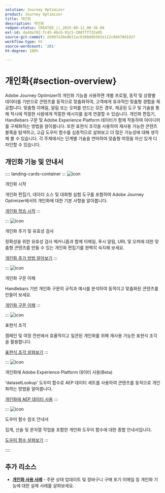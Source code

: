 ```yaml
---
solution: Journey Optimizer
product: Journey Optimizer
title: 개인화
description: 개인화
redpen-status: CREATED_||_2025-08-12_00-36-08
exl-id: dadda702-fc45-46c6-91c5-2887ff732a95
source-git-commit: 2b907a3be8b11ac6308d0b563e122c88478d1d37
workflow-type: ht
source-wordcount: '281'
ht-degree: 100%

---
```


# 개인화{#section-overview}

Adobe Journey Optimizer의 개인화 기능을 사용하면 개별 프로필, 동작 및 상황별 데이터를 기반으로 콘텐츠를 동적으로 맞춤화하여, 고객에게 효과적인 맞춤형 경험을 제공합니다. 맞춤형 이메일, 알림 또는 오퍼를 만드는 모든 경우, 제공된 도구 및 기술을 통해 적시에 적절한 사람에게 적절한 메시지를 쉽게 연결할 수 있습니다. 개인화 편집기, Handlebars 구문 및 Adobe Experience Platform 데이터가 함께 작동하여 아이디어를 구체화하는 방법을 알아봅니다. 또한 표현식 조각을 사용하여 재사용 가능한 콘텐츠 블록을 탐색하고, 고급 도우미 함수를 심층적으로 살펴보고 더 많은 가능성에 대해 생각해 볼 수 있습니다. 각 주제에서는 단계별 기술을 연마하여 맞춤형 여정을 자신 있게 디자인할 수 있습니다.

## 개인화 기능 및 안내서

:::: landing-cards-container
:::
![icon](https://cdn.experienceleague.adobe.com/icons/circle-play.svg)

개인화 시작

개인화 편집기, 데이터 소스 및 대화형 실험 도구를 포함하여 Adobe Journey Optimizer에서의 개인화에 대한 기본 사항을 알아봅니다.

[개인화 학습 시작](../using/personalization/personalize.md)
:::

:::
![icon](https://cdn.experienceleague.adobe.com/icons/list-check.svg)

개인화 추가 및 유효성 검사

정확성을 위한 유효성 검사 메커니즘과 함께 이메일, 푸시 알림, URL 및 오퍼에 대한 맞춤형 콘텐츠를 만들 수 있는 개인화 편집기를 완벽히 숙지해 보세요.

[개인화 추가 방법 알아보기](../using/personalization/personalization-build-expressions.md)
:::

:::
![icon](https://cdn.experienceleague.adobe.com/icons/code-branch.svg)

개인화 구문 이해

Handlebars 기반 개인화 구문의 규칙과 예시를 분석하여 동적이고 맞춤화된 콘텐츠를 만들어 보세요.

[개인화 구문 이해](../using/personalization/personalization-syntax.md)
:::

:::
![icon](https://cdn.experienceleague.adobe.com/icons/puzzle-piece.svg)

표현식 조각

캠페인 및 여정 전반에서 효율적이고 일관된 개인화를 위해 재사용 가능한 표현식 조각을 활용합니다.

[표현식 조각 살펴보기](../using/personalization/use-expression-fragments.md)
:::

:::
![icon](https://cdn.experienceleague.adobe.com/icons/database.svg)

개인화에 Adobe Experience Platform 데이터 사용(Beta)

&#39;datasetLookup&#39; 도우미 함수로 AEP 데이터 세트를 사용하여 콘텐츠를 동적으로 개인화하는 방법을 알아봅니다.

[개인화에 AEP 데이터 사용](../using/personalization/aep-data-perso.md)
:::

:::
![icon](https://cdn.experienceleague.adobe.com/icons/screwdriver-wrench.svg)

도우미 함수 참조 안내서

집계, 산술 및 문자열 작업을 포함한 개인화 도우미 함수에 대한 종합 안내서입니다.

[도우미 함수 살펴보기](functions-landing-page.md)
:::

::::


## 추가 리소스

- **[개인화 사용 사례](personalization-use-cases-landing-page.md)** - 주문 상태 업데이트 및 장바구니 구매 포기 이메일 등 개인화 기능에 대한 실제 사례를 살펴보세요.
